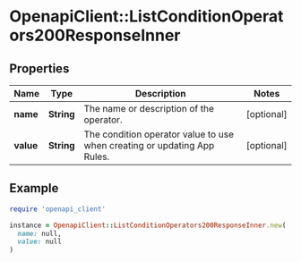 # OpenapiClient::ListConditionOperators200ResponseInner

## Properties

| Name | Type | Description | Notes |
| ---- | ---- | ----------- | ----- |
| **name** | **String** | The name or description of the operator. | [optional] |
| **value** | **String** | The condition operator value to use when creating or updating App Rules. | [optional] |

## Example

```ruby
require 'openapi_client'

instance = OpenapiClient::ListConditionOperators200ResponseInner.new(
  name: null,
  value: null
)
```

